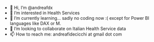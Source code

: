 - 👋 Hi, I’m @andreafdx
- 👀 I’m interested in Health Services
- 🌱 I’m currently learning... sadly no coding now :( except for Power BI languages like DAX or M.
- 💞️ I’m looking to collaborate on Italian Health Service data
- 📫 How to reach me: andreafidecicchi at gmail dot com

<!---
andreafdx/andreafdx is a ✨ special ✨ repository because its `README.md` (this file) appears on your GitHub profile.
You can click the Preview link to take a look at your changes.
--->
